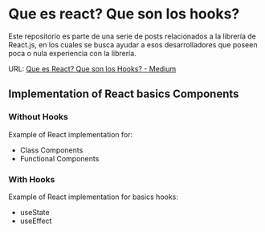# Que es react? Que son los hooks?

Este repositorio es parte de una serie de posts relacionados a la librería de React.js, en los cuales se busca ayudar a esos desarrolladores que poseen poca o nula experiencia con la librería.

URL: [Que es React? Que son los Hooks? - Medium](https://medium.com/@rocaes90/que-es-react-que-son-los-react-hooks-692401fedf9c)

## Implementation of React basics Components

### Without Hooks

Example of React implementation for: 
- Class Components
- Functional Components

### With Hooks

Example of React implementation for basics hooks:
- useState
- useEffect
